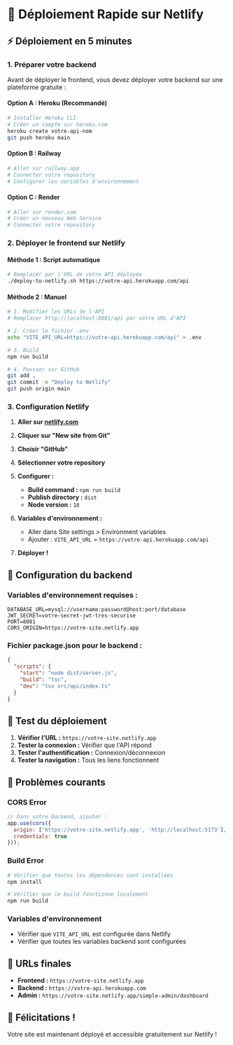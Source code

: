 # 🚀 Déploiement Rapide sur Netlify

## ⚡ Déploiement en 5 minutes

### 1. Préparer votre backend
Avant de déployer le frontend, vous devez déployer votre backend sur une plateforme gratuite :

#### Option A : Heroku (Recommandé)
```bash
# Installer Heroku CLI
# Créer un compte sur heroku.com
heroku create votre-api-nom
git push heroku main
```

#### Option B : Railway
```bash
# Aller sur railway.app
# Connecter votre repository
# Configurer les variables d'environnement
```

#### Option C : Render
```bash
# Aller sur render.com
# Créer un nouveau Web Service
# Connecter votre repository
```

### 2. Déployer le frontend sur Netlify

#### Méthode 1 : Script automatique
```bash
# Remplacer par l'URL de votre API déployée
./deploy-to-netlify.sh https://votre-api.herokuapp.com/api
```

#### Méthode 2 : Manuel
```bash
# 1. Modifier les URLs de l'API
# Remplacer http://localhost:8081/api par votre URL d'API

# 2. Créer le fichier .env
echo "VITE_API_URL=https://votre-api.herokuapp.com/api" > .env

# 3. Build
npm run build

# 4. Pousser sur GitHub
git add .
git commit -m "Deploy to Netlify"
git push origin main
```

### 3. Configuration Netlify

1. **Aller sur [netlify.com](https://netlify.com)**
2. **Cliquer sur "New site from Git"**
3. **Choisir "GitHub"**
4. **Sélectionner votre repository**
5. **Configurer :**
   - **Build command :** `npm run build`
   - **Publish directory :** `dist`
   - **Node version :** `18`

6. **Variables d'environnement :**
   - Aller dans Site settings > Environment variables
   - Ajouter : `VITE_API_URL` = `https://votre-api.herokuapp.com/api`

7. **Déployer !**

## 🔧 Configuration du backend

### Variables d'environnement requises :
```env
DATABASE_URL=mysql://username:password@host:port/database
JWT_SECRET=votre-secret-jwt-tres-securise
PORT=8081
CORS_ORIGIN=https://votre-site.netlify.app
```

### Fichier package.json pour le backend :
```json
{
  "scripts": {
    "start": "node dist/server.js",
    "build": "tsc",
    "dev": "tsx src/api/index.ts"
  }
}
```

## 🧪 Test du déploiement

1. **Vérifier l'URL :** `https://votre-site.netlify.app`
2. **Tester la connexion :** Vérifier que l'API répond
3. **Tester l'authentification :** Connexion/déconnexion
4. **Tester la navigation :** Tous les liens fonctionnent

## 🚨 Problèmes courants

### CORS Error
```javascript
// Dans votre backend, ajouter :
app.use(cors({
  origin: ['https://votre-site.netlify.app', 'http://localhost:5173'],
  credentials: true
}));
```

### Build Error
```bash
# Vérifier que toutes les dépendances sont installées
npm install

# Vérifier que le build fonctionne localement
npm run build
```

### Variables d'environnement
- Vérifier que `VITE_API_URL` est configurée dans Netlify
- Vérifier que toutes les variables backend sont configurées

## 📱 URLs finales

- **Frontend :** `https://votre-site.netlify.app`
- **Backend :** `https://votre-api.herokuapp.com`
- **Admin :** `https://votre-site.netlify.app/simple-admin/dashboard`

## 🎉 Félicitations !

Votre site est maintenant déployé et accessible gratuitement sur Netlify !
